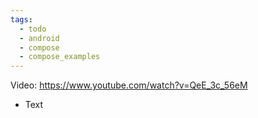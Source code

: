 ```yaml
---
tags:
  - todo
  - android
  - compose
  - compose_examples
---
```

Video: https://www.youtube.com/watch?v=QeE_3c_56eM
- Text